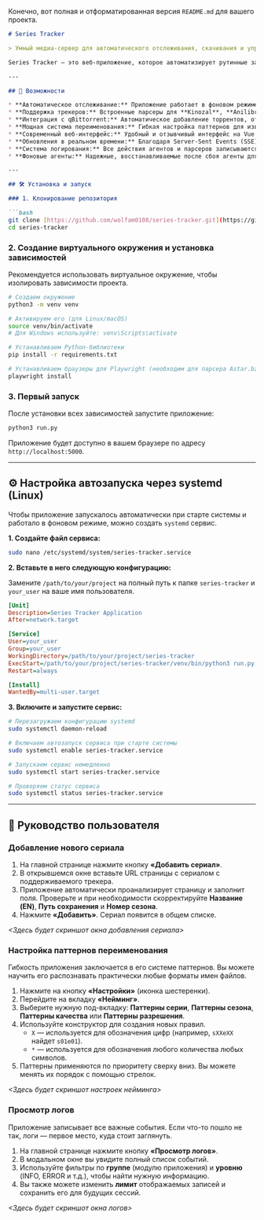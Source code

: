Конечно, вот полная и отформатированная версия `README.md` для вашего проекта.

````markdown
# Series Tracker

> Умный медиа-сервер для автоматического отслеживания, скачивания и управления сериалами с популярных трекеров.

Series Tracker — это веб-приложение, которое автоматизирует рутинные задачи по обновлению вашей медиатеки. Просто добавьте ссылку на сериал, и приложение само будет проверять наличие новых серий, скачивать их через qBittorrent и переименовывать файлы по заданному вами шаблону, готовя их для медиа-серверов вроде Plex или Jellyfin.

---

## 🚀 Возможности

* **Автоматическое отслеживание:** Приложение работает в фоновом режиме, периодически сканируя страницы сериалов на наличие обновлений.
* **Поддержка трекеров:** Встроенные парсеры для **Kinozal**, **Anilibria** и **Astar.bz**.
* **Интеграция с qBittorrent:** Автоматическое добавление торрентов, отслеживание статуса загрузки и удаление старых раздач.
* **Мощная система переименования:** Гибкая настройка паттернов для извлечения номеров серий и сезонов, качества и разрешения из имён файлов для создания идеальных имен для вашей коллекции.
* **Современный веб-интерфейс:** Удобный и отзывчивый интерфейс на Vue.js для управления сериалами и настройками.
* **Обновления в реальном времени:** Благодаря Server-Sent Events (SSE) интерфейс мгновенно отображает любые изменения статусов без перезагрузки страницы.
* **Система логирования:** Все действия агентов и парсеров записываются в базу данных и доступны для просмотра и фильтрации через веб-интерфейс.
* **Фоновые агенты:** Надежные, восстанавливаемые после сбоя агенты для сканирования и обработки торрентов.

---

## 🛠️ Установка и запуск

### 1. Клонирование репозитория

```bash
git clone [https://github.com/wolfam0108/series-tracker.git](https://github.com/wolfam0108/series-tracker.git)
cd series-tracker
````

### 2\. Создание виртуального окружения и установка зависимостей

Рекомендуется использовать виртуальное окружение, чтобы изолировать зависимости проекта.

```bash
# Создаем окружение
python3 -m venv venv

# Активируем его (для Linux/macOS)
source venv/bin/activate
# Для Windows используйте: venv\Scripts\activate

# Устанавливаем Python-библиотеки
pip install -r requirements.txt

# Устанавливаем браузеры для Playwright (необходим для парсера Astar.bz)
playwright install
```

### 3\. Первый запуск

После установки всех зависимостей запустите приложение:

```bash
python3 run.py
```

Приложение будет доступно в вашем браузере по адресу `http://localhost:5000`.

-----

## ⚙️ Настройка автозапуска через systemd (Linux)

Чтобы приложение запускалось автоматически при старте системы и работало в фоновом режиме, можно создать `systemd` сервис.

**1. Создайте файл сервиса:**

```bash
sudo nano /etc/systemd/system/series-tracker.service
```

**2. Вставьте в него следующую конфигурацию:**

Замените `/path/to/your/project` на полный путь к папке `series-tracker` и `your_user` на ваше имя пользователя.

```ini
[Unit]
Description=Series Tracker Application
After=network.target

[Service]
User=your_user
Group=your_user
WorkingDirectory=/path/to/your/project/series-tracker
ExecStart=/path/to/your/project/series-tracker/venv/bin/python3 run.py
Restart=always

[Install]
WantedBy=multi-user.target
```

**3. Включите и запустите сервис:**

```bash
# Перезагружаем конфигурацию systemd
sudo systemctl daemon-reload

# Включаем автозапуск сервиса при старте системы
sudo systemctl enable series-tracker.service

# Запускаем сервис немедленно
sudo systemctl start series-tracker.service

# Проверяем статус сервиса
sudo systemctl status series-tracker.service
```

-----

## 📖 Руководство пользователя

### Добавление нового сериала

1.  На главной странице нажмите кнопку **«Добавить сериал»**.
2.  В открывшемся окне вставьте URL страницы с сериалом с поддерживаемого трекера.
3.  Приложение автоматически проанализирует страницу и заполнит поля. Проверьте и при необходимости скорректируйте **Название (EN)**, **Путь сохранения** и **Номер сезона**.
4.  Нажмите **«Добавить»**. Сериал появится в общем списке.

*\<Здесь будет скриншот окна добавления сериала\>*

### Настройка паттернов переименования

Гибкость приложения заключается в его системе паттернов. Вы можете научить его распознавать практически любые форматы имен файлов.

1.  Нажмите на кнопку **«Настройки»** (иконка шестеренки).
2.  Перейдите на вкладку **«Нейминг»**.
3.  Выберите нужную под-вкладку: **Паттерны серии**, **Паттерны сезона**, **Паттерны качества** или **Паттерны разрешения**.
4.  Используйте конструктор для создания новых правил.
      * `X` — используется для обозначения цифр (например, `sXXeXX` найдет `s01e01`).
      * `*` — используется для обозначения любого количества любых символов.
5.  Паттерны применяются по приоритету сверху вниз. Вы можете менять их порядок с помощью стрелок.

*\<Здесь будет скриншот настроек нейминга\>*

### Просмотр логов

Приложение записывает все важные события. Если что-то пошло не так, логи — первое место, куда стоит заглянуть.

1.  На главной странице нажмите кнопку **«Просмотр логов»**.
2.  В модальном окне вы увидите полный список событий.
3.  Используйте фильтры по **группе** (модулю приложения) и **уровню** (INFO, ERROR и т.д.), чтобы найти нужную информацию.
4.  Вы также можете изменить **лимит** отображаемых записей и сохранить его для будущих сессий.

*\<Здесь будет скриншот окна логов\>*

```
```
